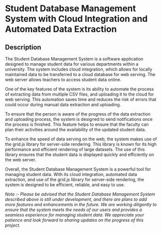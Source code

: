 # Student Database Management System with Cloud Integration and Automated Data Extraction

## Description

The Student Database Management System is a software application designed to manage student data for various departments within a university. The system includes cloud integration, which allows for locally maintained data to be transferred to a cloud database for web serving. The web server allows teachers to access student data online.

One of the key features of the system is its ability to automate the process of extracting data from multiple CSV files, and uploading it to the cloud for web serving. This automation saves time and reduces the risk of errors that could occur during manual data extraction and uploading.

To ensure that the person is aware of the progress of the data extraction and uploading process, the system is designed to send notifications once the process is finished. This feature helps to ensure that the faculty can plan their activities around the availability of the updated student data.

To enhance the speed of data serving on the web, the system makes use of the grid.js library for server-side rendering. This library is known for its high performance and efficient rendering of large datasets. The use of this library ensures that the student data is displayed quickly and efficiently on the web server.

Overall, the Student Database Management System is a powerful tool for managing student data. With its cloud integration, automated data extraction, and use of the grid.js library for server-side rendering, the system is designed to be efficient, reliable, and easy to use.

*Note :- Please be advised that the Student Database Management System described above is still under development, and there are plans to add more features and enhancements in the future. We are working diligently to ensure that the system meets the needs of our users and provides a seamless experience for managing student data. We appreciate your patience and look forward to sharing updates on the progress of this project.*
